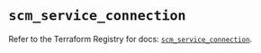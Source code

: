 # `scm_service_connection`

Refer to the Terraform Registry for docs: [`scm_service_connection`](https://registry.terraform.io/providers/paloaltonetworks/scm/1.0.2/docs/resources/service_connection).
